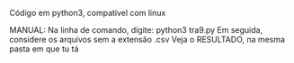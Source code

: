 Código em python3, compatível com linux

MANUAL:
Na linha de comando, digite: python3 tra9.py
Em seguida, considere os arquivos sem a extensão .csv
Veja o RESULTADO, na mesma pasta em que tu tá
